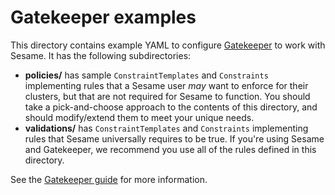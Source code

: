 # Gatekeeper examples

This directory contains example YAML to configure [Gatekeeper](https://github.com/open-policy-agent/gatekeeper) to work with Sesame.
It has the following subdirectories:
- **policies/** has sample `ConstraintTemplates` and `Constraints` implementing rules that a Sesame user *may* want to enforce for their clusters, but that are not required for Sesame to function. You should take a pick-and-choose approach to the contents of this directory, and should modify/extend them to meet your unique needs.
- **validations/** has `ConstraintTemplates` and `Constraints` implementing rules that Sesame universally requires to be true. If you're using Sesame and Gatekeeper, we recommend you use all of the rules defined in this directory.

See the [Gatekeeper guide](https://projectsesame.io/guides/gatekeeper/) for more information.
